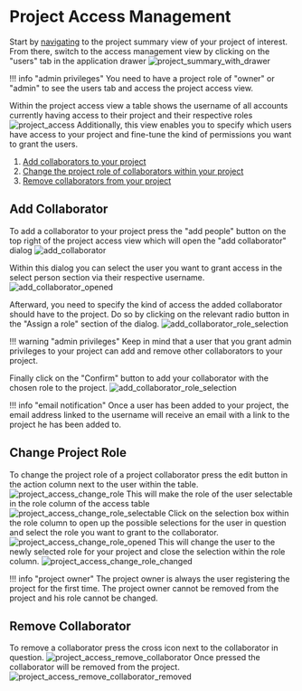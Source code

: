# Project Access Management

Start by [navigating](project_introduction#project-navigation) to the project summary view of your project of interest.
From there, switch to the access management view by clicking on the "users" tab in the application drawer 
![project_summary_with_drawer](images/project_summary_drawer.png)

!!! info "admin privileges"
You need to have a project role of "owner" or "admin" to see the users tab and access the project access view.   

Within the project access view a table shows the username of all accounts currently having access to their project and their respective roles
![project_access](images/project_access.png)
Additionally, this view enables you to specify which users have access to your project and fine-tune the kind of permissions you want to grant the users.

1. [Add collaborators to your project](#add-collaborator)
2. [Change the project role of collaborators within your project](#change-project-role)
3. [Remove collaborators from your project](#remove-collaborator)

## Add Collaborator

To add a collaborator to your project press the "add people" button on the top right of the project access view which will open the "add collaborator" dialog
![add_collaborator](images/project_access_grant_access.png)

Within this dialog you can select the user you want to grant access in the select person section via their respective username.
![add_collaborator_opened](images/project_access_grant_access_opened.png)

Afterward, you need to specify the kind of access the added collaborator should have to the project. 
Do so by clicking on the relevant radio button in the "Assign a role" section of the dialog.
![add_collaborator_role_selection](images/project_access_grant_access_role_selection.png)

!!! warning "admin privileges"
Keep in mind that a user that you grant admin privileges to your project can add and remove other collaborators to your project.   

Finally click on the "Confirm" button to add your collaborator with the chosen role to the project.
![add_collaborator_role_selection](images/project_access_with_new_user.png)

!!! info "email notification"
Once a user has been added to your project, the email address linked to the username will receive an email with a link to the project he has been added to.

## Change Project Role

To change the project role of a project collaborator press the edit button in the action column next to the user within the table.
![project_access_change_role](images/project_access_with_new_user.png)
This will make the role of the user selectable in the role column of the access table
![project_access_change_role_selectable](images/project_access_change_role.png)
Click on the selection box within the role column to open up the possible selections for the user in question and select the role you want to grant to the collaborator.
![project_access_change_role_opened](images/project_access_change_role_opened.png)
This will change the user to the newly selected role for your project and close the selection within the role column.
![project_access_change_role_changed](images/project_access_change_role_changed.png)

!!! info "project owner"
The project owner is always the user registering the project for the first time. 
The project owner cannot be removed from the project and his role cannot be changed.

## Remove Collaborator
To remove a collaborator press the cross icon next to the collaborator in question.
![project_access_remove_collaborator](images/project_access_with_new_user.png)
Once pressed the collaborator will be removed from the project.
![project_access_remove_collaborator_removed](images/project_access.png)
